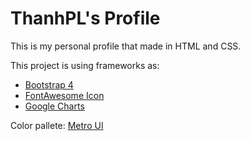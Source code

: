 # ThanhPL's Profile
This is my personal profile that made in HTML and CSS.

This project is using frameworks as:
* [Bootstrap 4](https://getbootstrap.com/)
* [FontAwesome Icon](https://fontawesome.com/)
* [Google Charts](https://developers.google.com/chart/)


Color pallete: [Metro UI](https://www.color-hex.com/color-palette/700)